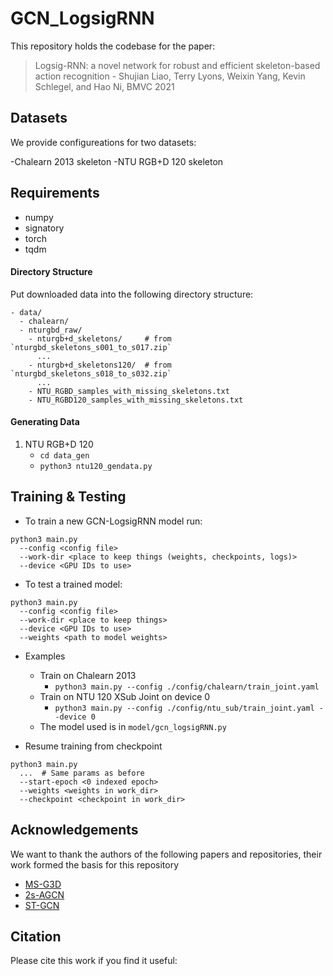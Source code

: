 # GCN_LogsigRNN

This repository holds the codebase for the paper:
> Logsig-RNN: a novel network for robust and efficient skeleton-based action recognition - Shujian Liao, Terry Lyons, Weixin Yang, Kevin Schlegel, and Hao Ni, BMVC 2021
## Datasets
We provide configureations for two datasets:

-Chalearn 2013 skeleton
-NTU RGB+D 120 skeleton

## Requirements

* numpy
* signatory
* torch
* tqdm

#### Directory Structure

Put downloaded data into the following directory structure:

```
- data/
  - chalearn/
  - nturgbd_raw/
    - nturgb+d_skeletons/     # from `nturgbd_skeletons_s001_to_s017.zip`
      ...
    - nturgb+d_skeletons120/  # from `nturgbd_skeletons_s018_to_s032.zip`
      ...
    - NTU_RGBD_samples_with_missing_skeletons.txt
    - NTU_RGBD120_samples_with_missing_skeletons.txt
```

#### Generating Data

1. NTU RGB+D 120
    - `cd data_gen`
    - `python3 ntu120_gendata.py`

## Training & Testing

- To train a new GCN-LogsigRNN model run:
```
python3 main.py
  --config <config file>
  --work-dir <place to keep things (weights, checkpoints, logs)>
  --device <GPU IDs to use>
```

- To test a trained model:
```
python3 main.py
  --config <config file>
  --work-dir <place to keep things>
  --device <GPU IDs to use>
  --weights <path to model weights>
```

- Examples
  - Train on Chalearn 2013
    - `python3 main.py --config ./config/chalearn/train_joint.yaml `
  - Train on NTU 120 XSub Joint on device 0
    - `python3 main.py --config ./config/ntu_sub/train_joint.yaml --device 0`
  - The model used is in `model/gcn_logsigRNN.py`

- Resume training from checkpoint
```
python3 main.py
  ...  # Same params as before
  --start-epoch <0 indexed epoch>
  --weights <weights in work_dir>
  --checkpoint <checkpoint in work_dir>
```

## Acknowledgements

We want to thank the authors of the following papers and repositories, their work formed the basis for this repository
  - [MS-G3D](https://github.com/kenziyuliu/MS-G3D)
  - [2s-AGCN](https://github.com/lshiwjx/2s-AGCN)
  - [ST-GCN](https://github.com/yysijie/st-gcn)

## Citation

Please cite this work if you find it useful:




  

